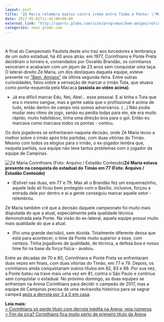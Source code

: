 ```yaml
---
layout: post
title: "Zé Maria relembra duelos contra irmão entre Timão e Ponte: \"Muito rápido\""
date: 2017-05-02T11:42:00+00:00
external_link: "http://sportv.globo.com/site/programas/bem-amigos/noticia/2017/05/ze-maria-relembra-duelos-contra-irmao-entre-timao-e-ponte-muito-rapido.html"
categories: news globo.com
---
```

&nbsp;

A final do Campeonato Paulista deste ano traz aos torcedores a lembrança de um outro estadual, há 40 anos atrás: em 1977, Corinthians e Ponte Preta decidiram o torneio e, comandados por Osvaldo Brandão, os corintianos venceram e acabaram com um jejum de 23 anos sem conquistar uma taça. O lateral-direito Zé Maria, um dos destaques daquela equipe, esteve presente no ["Bem, Amigos"](http://sportv.globo.com/site/programas/bem-amigos/) da última segunda-feira. Entre outras curiosidades, falou sobre a sensação de marcar o irmão Tuta, que atuava como ponta-esquerda pela Macaca **(assista ao vídeo acima)**.

- Já era difícil marcar Edu, Nei, Abel... esse pessoal. E aí tinha o Tuta que era o mesmo sangue, mas a gente sabia que o profissional é acima de tudo, então dentro de campo nós somos adversários. (...)&nbsp;Não podia mudar meu ritmo de jogo, senão eu perdia todas para ele, ele era muito rápido, muito habilidoso, tinha uma direção boa para o gol. Então eu marcava como marcava todos os pontas - contou.

Os dois jogadores se enfrentaram naquela decisão, onde Zé Maria levou a melhor sobre o irmão após três partidas, com duas vitórias do Timão. Mesmo com todos os elogios para o irmão, o ex-jogador lembra que, naquela partida, sua equipe não teve tantos problemas com o jogador da equipe de Campinas.

 ![Zé Maria Corinthians (Foto: Arquivo / Estadão Conteúdo)](http://s2.glbimg.com/9sMhTm1NQHNAa3NiGdEtw6BfNWo=/0x66:950x1302/300x390/s.glbimg.com/es/ge/f/original/2015/10/14/zemaria-corinthians-ae.jpg "Zé Maria Corinthians (Foto: Arquivo / Estadão Conteúdo)")**Zé Maria estava presente na conquista do estadual do Timão em 77 (Foto: Arquivo / Estadão Conteúdo)**

- (Estive) nas duas, em 77 e 79. Mas ali o Brandão fez um esquemazinho, aquele lado ali ficou bem protegido com o Basílio, inclusive, forçou a entrada dele por dentro e aí a gente conseguiu marcar aquele setor - relembrou.

Zé Maria também crê que a decisão daquele campeonato foi muito mais disputada do que a atual, especialmente pela qualidade técnica demonstrada pela Ponte. Na visão do ex-lateral, aquela equipe possui muito mais qualidade do que a atual.

- (Foi uma grande decisão), sem dúvida. Totalmente diferente dessa que está para acontecer, o time da Ponte muito superior a esse, com certeza. Tinha jogadores de qualidade, de técnica, a defesa boa e nosso time foi na base da força física - avaliou.

Entre as décadas de 70 e 80, Corinthians e Ponte Preta se enfrentaram duas vezes em finais, com duas vitórias do Timão, em 77 e 79. Depois, os corintianos ainda conquistariam outros títulos em 82, 83 e 88. Por sua vez, a Ponte bateu na trave mais uma vez em 81, contra o São Paulo e continua sem conquistar o estadual. No próximo domingo, as duas equipes se enfrentam na Arena Corinthians para decidir o campeão de 2017, mas a equipe de Campinas precisa de uma reviravolta histórica para se sagrar campeã [após a derrota por 3 a 0 em casa](http://globoesporte.globo.com/sp/campinas-e-regiao/futebol/campeonato-paulista/jogo/30-04-2017/ponte-preta-corinthians).

**Leia mais:**  
[\> Corinthians só perde título com derrota inédita na Arena; veja números](http://globoesporte.globo.com/futebol/times/corinthians/noticia/corinthians-so-perde-titulo-com-derrota-inedita-na-arena-veja-numeros.ghtml)  
[\> Fim da zica? Corinthians fica muito perto de primeiro título da Arena](http://globoesporte.globo.com/futebol/times/corinthians/noticia/fim-da-zica-corinthians-fica-muito-perto-de-primeiro-titulo-na-arena.ghtml)


